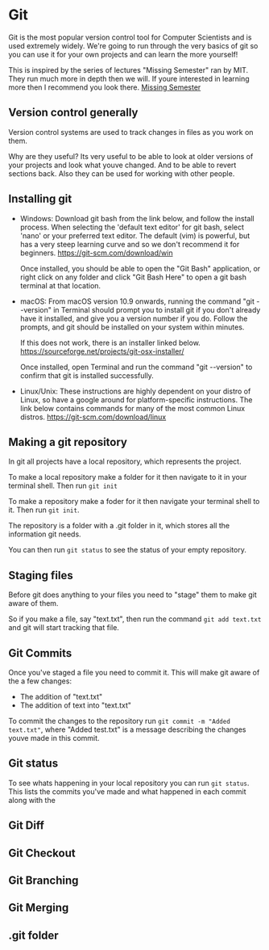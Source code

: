
Git
===

Git is the most popular version control tool for Computer Scientists and is
used extremely widely. We're going to run through the very basics of git so you
can use it for your own projects and can learn the more yourself!

This is inspired by the series of lectures "Missing Semester" ran by MIT. They
run much more in depth then we will. If youre interested in learning more then
I recommend you look there.
[Missing Semester](https://missing.csail.mit.edu/2020/version-control/)

Version control generally
----------------------------

Version control systems are used to track changes in files as you work on them.

Why are they useful? Its very useful to be able to look at older versions of
your projects and look what youve changed. And to be able to revert sections
back. Also they can be used for working with other people.

Installing git
-----------------

- Windows:
    Download git bash from the link below, and follow the install process. When selecting the 'default text editor' for git bash, select 'nano' or your preferred text editor. The default (vim) is powerful, but has a very steep learning curve and so we don't recommend it for beginners.
    https://git-scm.com/download/win
    
    Once installed, you should be able to open the "Git Bash" application, or right click on any folder and click "Git Bash Here" to open a git bash terminal at that location.
    
- macOS:
    From macOS version 10.9 onwards, running the command "git --version" in Terminal should prompt you to install git if you don't already have it installed, and give you a version number if you do. Follow the prompts, and git should be installed on your system within minutes.
    
    If this does not work, there is an installer linked below.
    https://sourceforge.net/projects/git-osx-installer/
    
    Once installed, open Terminal and run the command "git --version" to confirm that git is installed successfully.
    
- Linux/Unix:
    These instructions are highly dependent on your distro of Linux, so have a google around for platform-specific instructions. The link below contains commands for many of the most common Linux distros.
    https://git-scm.com/download/linux

Making a git repository
-----------------------

In git all projects have a local repository, which represents the project.

To make a local repository make a folder for it then navigate to it in your
terminal shell. Then run `git init`

To make a repository make a foder for it then navigate your terminal shell to
it. Then run `git init`.

The repository is a folder with a .git folder in it, which stores all the
information git needs.

You can then run `git status` to see the status of your empty repository.

Staging files
-------------

Before git does anything to your files you need to "stage" them to make git
aware of them.

So if you make a file, say "text.txt", then run the command `git add text.txt`
and git will start tracking that file.

Git Commits
-----------

Once you've staged a file you need to commit it.
This will make git aware of the a few changes:

- The addition of "text.txt"
- The addition of text into "text.txt"

To commit the changes to the repository run `git commit -m "Added text.txt"`, where "Added test.txt" 
is a message describing the changes youve made in this commit.

Git status
----------

To see whats happening in your local repository you can run `git status`.
This lists the commits you've made and what happened in each commit along with the 

Git Diff
-----------

Git Checkout
------------

Git Branching
----------------

Git Merging
--------------

.git folder
-----------



